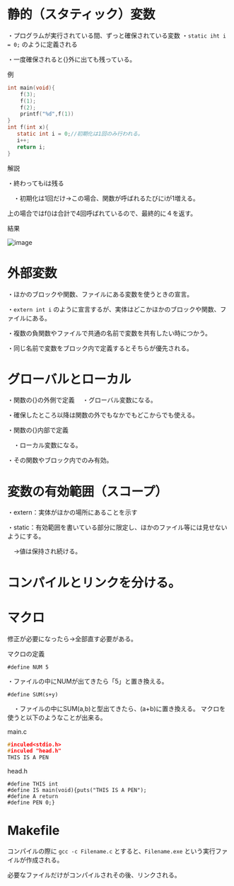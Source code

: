 # 静的（スタティック）変数

・プログラムが実行されている間、ずっと確保されている変数
・```static iht i = 0;```
のように定義される

・一度確保されると{}外に出ても残っている。

例
```c
int main(void){
    f(3);
    f(1);
    f(2);
    printf("%d",f(1))
}
int f(int x){
   static int i = 0;//初期化は1回のみ行われる。
   i++;
   return i;
}
```

解説

・終わってもiは残る

　・初期化は1回だけ→この場合、関数が呼ばれるたびにiが1増える。

上の場合ではf()は合計で4回呼ばれているので、最終的に４を返す。

結果

![image](https://user-images.githubusercontent.com/82156802/140502410-a221e25c-59fe-4fdf-8b87-967a3ee482dd.png)

# 外部変数

・ほかのブロックや関数、ファイルにある変数を使うときの宣言。

・```extern int i```
のように宣言するが、実体はどこかほかのブロックや関数、ファイルにある。

・複数の負関数やファイルで共通の名前で変数を共有したい時につかう。

・同じ名前で変数をブロック内で定義するとそちらが優先される。

# グローバルとローカル

・関数の{}の外側で定義
　・グローバル変数になる。
 
  ・確保したところ以降は関数の外でもなかでもどこからでも使える。
 
・関数の{}内部で定義

　・ローカル変数になる。　
 
  ・その関数やブロック内でのみ有効。

# 変数の有効範囲（スコープ）

・extern：実体がほかの場所にあることを示す　

・static：有効範囲を書いている部分に限定し、ほかのファイル等には見せないようにする。

　→値は保持され続ける。
 
# コンパイルとリンクを分ける。

# マクロ

修正が必要になったら→全部直す必要がある。

マクロの定義

```#define NUM 5```

 ・ファイルの中にNUMが出てきたら「5」と置き換える。
 
 ```#define SUM(s+y)```
 
 　・ファイルの中にSUM(a,b)と型出てきたら、(a+b)に置き換える。
 マクロを使うと以下のようなことが出来る。

main.c

```c
#inculed<stdio.h>
#inculed "head.h"
THIS IS A PEN
```

head.h

```
#define THIS int
#define IS main(void){puts("THIS IS A PEN");
#define A return 
#define PEN 0;}
```
# Makefile

コンパイルの際に
```gcc -c Filename.c```
とすると、```Filename.exe```
という実行ファイルが作成される。

必要なファイルだけがコンパイルされその後、リンクされる。
